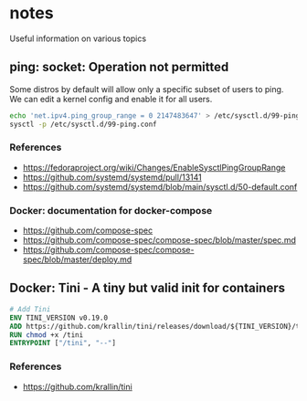 # notes

Useful information on various topics

## ping: socket: Operation not permitted

Some distros by default will allow only a specific subset of users to ping.
We can edit a kernel config and enable it for all users.

```bash
echo 'net.ipv4.ping_group_range = 0 2147483647' > /etc/sysctl.d/99-ping.conf
sysctl -p /etc/sysctl.d/99-ping.conf
```

### References

- https://fedoraproject.org/wiki/Changes/EnableSysctlPingGroupRange
- https://github.com/systemd/systemd/pull/13141
- https://github.com/systemd/systemd/blob/main/sysctl.d/50-default.conf

### Docker: documentation for docker-compose

- https://github.com/compose-spec
- https://github.com/compose-spec/compose-spec/blob/master/spec.md
- https://github.com/compose-spec/compose-spec/blob/master/deploy.md

## Docker: Tini - A tiny but valid init for containers

```dockerfile
# Add Tini
ENV TINI_VERSION v0.19.0
ADD https://github.com/krallin/tini/releases/download/${TINI_VERSION}/tini /tini
RUN chmod +x /tini
ENTRYPOINT ["/tini", "--"]
```

### References

- https://github.com/krallin/tini

